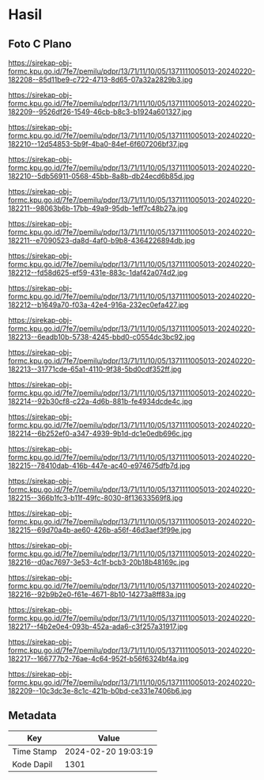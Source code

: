 # Hasil

## Foto C Plano

https://sirekap-obj-formc.kpu.go.id/7fe7/pemilu/pdpr/13/71/11/10/05/1371111005013-20240220-182208--85d11be9-c722-4713-8d65-07a32a2829b3.jpg

https://sirekap-obj-formc.kpu.go.id/7fe7/pemilu/pdpr/13/71/11/10/05/1371111005013-20240220-182209--9526df26-1549-46cb-b8c3-b1924a601327.jpg

https://sirekap-obj-formc.kpu.go.id/7fe7/pemilu/pdpr/13/71/11/10/05/1371111005013-20240220-182210--12d54853-5b9f-4ba0-84ef-6f607206bf37.jpg

https://sirekap-obj-formc.kpu.go.id/7fe7/pemilu/pdpr/13/71/11/10/05/1371111005013-20240220-182210--5db56911-0568-45bb-8a8b-db24ecd6b85d.jpg

https://sirekap-obj-formc.kpu.go.id/7fe7/pemilu/pdpr/13/71/11/10/05/1371111005013-20240220-182211--98063b6b-17bb-49a9-95db-1eff7c48b27a.jpg

https://sirekap-obj-formc.kpu.go.id/7fe7/pemilu/pdpr/13/71/11/10/05/1371111005013-20240220-182211--e7090523-da8d-4af0-b9b8-4364226894db.jpg

https://sirekap-obj-formc.kpu.go.id/7fe7/pemilu/pdpr/13/71/11/10/05/1371111005013-20240220-182212--fd58d625-ef59-431e-883c-1daf42a074d2.jpg

https://sirekap-obj-formc.kpu.go.id/7fe7/pemilu/pdpr/13/71/11/10/05/1371111005013-20240220-182212--b1649a70-f03a-42e4-916a-232ec0efa427.jpg

https://sirekap-obj-formc.kpu.go.id/7fe7/pemilu/pdpr/13/71/11/10/05/1371111005013-20240220-182213--6eadb10b-5738-4245-bbd0-c0554dc3bc92.jpg

https://sirekap-obj-formc.kpu.go.id/7fe7/pemilu/pdpr/13/71/11/10/05/1371111005013-20240220-182213--31771cde-65a1-4110-9f38-5bd0cdf352ff.jpg

https://sirekap-obj-formc.kpu.go.id/7fe7/pemilu/pdpr/13/71/11/10/05/1371111005013-20240220-182214--92b30cf8-c22a-4d6b-881b-fe4934dcde4c.jpg

https://sirekap-obj-formc.kpu.go.id/7fe7/pemilu/pdpr/13/71/11/10/05/1371111005013-20240220-182214--6b252ef0-a347-4939-9b1d-dc1e0edb696c.jpg

https://sirekap-obj-formc.kpu.go.id/7fe7/pemilu/pdpr/13/71/11/10/05/1371111005013-20240220-182215--78410dab-416b-447e-ac40-e974675dfb7d.jpg

https://sirekap-obj-formc.kpu.go.id/7fe7/pemilu/pdpr/13/71/11/10/05/1371111005013-20240220-182215--366b1fc3-b11f-49fc-8030-8f13633569f8.jpg

https://sirekap-obj-formc.kpu.go.id/7fe7/pemilu/pdpr/13/71/11/10/05/1371111005013-20240220-182215--69d70a4b-ae60-426b-a56f-46d3aef3f99e.jpg

https://sirekap-obj-formc.kpu.go.id/7fe7/pemilu/pdpr/13/71/11/10/05/1371111005013-20240220-182216--d0ac7697-3e53-4c1f-bcb3-20b18b48169c.jpg

https://sirekap-obj-formc.kpu.go.id/7fe7/pemilu/pdpr/13/71/11/10/05/1371111005013-20240220-182216--92b9b2e0-f61e-4671-8b10-14273a8ff83a.jpg

https://sirekap-obj-formc.kpu.go.id/7fe7/pemilu/pdpr/13/71/11/10/05/1371111005013-20240220-182217--f4b2e0e4-093b-452a-ada6-c3f257a31917.jpg

https://sirekap-obj-formc.kpu.go.id/7fe7/pemilu/pdpr/13/71/11/10/05/1371111005013-20240220-182217--166777b2-76ae-4c64-952f-b56f6324bf4a.jpg

https://sirekap-obj-formc.kpu.go.id/7fe7/pemilu/pdpr/13/71/11/10/05/1371111005013-20240220-182209--10c3dc3e-8c1c-421b-b0bd-ce331e7406b6.jpg


## Metadata

| Key        | Value               |
| ---------- | ------------------- |
| Time Stamp | 2024-02-20 19:03:19 |
| Kode Dapil | 1301                |




